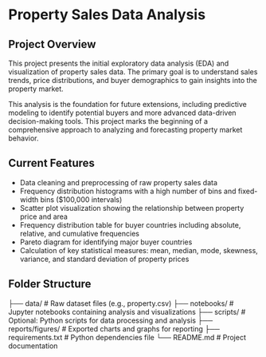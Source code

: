 # Property Sales Data Analysis

## Project Overview
This project presents the initial exploratory data analysis (EDA) and visualization of property sales data. The primary goal is to understand sales trends, price distributions, and buyer demographics to gain insights into the property market.

This analysis is the foundation for future extensions, including predictive modeling to identify potential buyers and more advanced data-driven decision-making tools. This project marks the beginning of a comprehensive approach to analyzing and forecasting property market behavior.

## Current Features
- Data cleaning and preprocessing of raw property sales data
- Frequency distribution histograms with a high number of bins and fixed-width bins ($100,000 intervals)
- Scatter plot visualization showing the relationship between property price and area
- Frequency distribution table for buyer countries including absolute, relative, and cumulative frequencies
- Pareto diagram for identifying major buyer countries
- Calculation of key statistical measures: mean, median, mode, skewness, variance, and standard deviation of property prices

## Folder Structure
├── data/ # Raw dataset files (e.g., property.csv)
├── notebooks/ # Jupyter notebooks containing analysis and visualizations
├── scripts/ # Optional: Python scripts for data processing and analysis
├── reports/figures/ # Exported charts and graphs for reporting
├── requirements.txt # Python dependencies file
└── README.md # Project documentation
